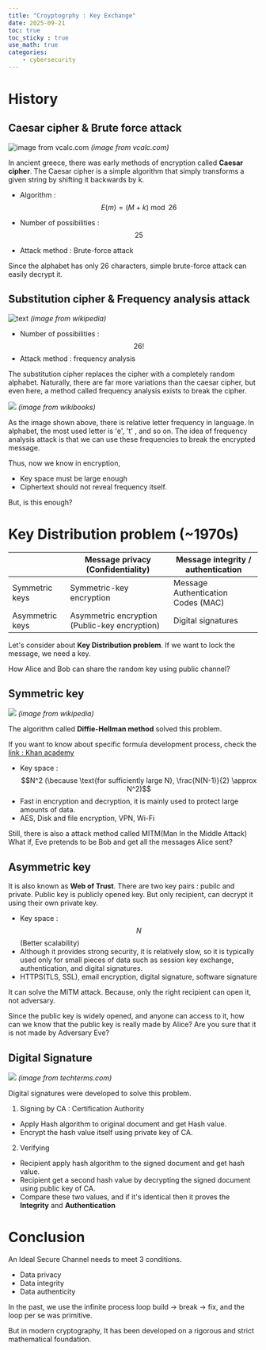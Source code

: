 ```yaml
---
title: "Croyptogrphy : Key Exchange"
date: 2025-09-21
toc: true 
toc_sticky : true
use_math: true
categories:
    - cybersecurity
---
```


# History
## Caesar cipher & Brute force attack
![image from vcalc.com](../../assets/images/2025-09-21-15-56-40.png)
*(image from vcalc.com)*

In ancient greece, there was early methods of encryption called **Caesar cipher**.
The Caesar cipher is a simple algorithm that simply transforms a given string by shifting it backwards by k. 

- Algorithm : $$E(m) = (M+k) \bmod 26$$

- Number of possibilities : $$25$$

- Attack method : Brute-force attack

Since the alphabet has only 26 characters, simple brute-force attack can easily decrypt it.

## Substitution cipher & Frequency analysis attack
![text](../../assets/images/2025-09-21-16-10-00.png)
*(image from wikipedia)*
- Number of possibilities : $$26!$$
- Attack method : frequency analysis

The substitution cipher replaces the cipher with a completely random alphabet. Naturally, there are far more variations than the caesar cipher, but even here, a method called frequency analysis exists to break the cipher. 

![](../../assets/images/2025-09-21-16-17-30.png)
*(image from wikibooks)*

As the image shown above, there is relative letter frequency in language. In alphabet, the most used letter is 'e', 't' , and so on. The idea of frequency analysis attack is that we can use these frequencies to break the encrypted message. 

Thus, now we know in encryption,
- Key space must be large enough
- Ciphertext should not reveal frequency itself.

But, is this enough?

# Key Distribution problem (~1970s)

|                      | Message privacy (Confidentiality)              | Message integrity / authentication |
|----------------------|-----------------------------------------------|-----------------------------------|
| Symmetric keys       | Symmetric-key encryption                      | Message Authentication Codes (MAC)|
| Asymmetric keys      | Asymmetric encryption (Public-key encryption) | Digital signatures                 |

Let's consider about **Key Distribution problem**.
If we want to lock the message, we need a key.

How Alice and Bob can share the random key using public channel? 

## Symmetric key 
![](../../assets/images/2025-09-21-16-37-15.png)
*(image from wikipedia)*

The algorithm called **Diffie-Hellman method** solved this problem. 

If you want to know about specific formula development process, check the [link : Khan academy](https://www.youtube.com/watch?v=M-0qt6tdHzk)

- Key space : $$N^2  (\because \text{for sufficiently large N}, \frac{N(N-1)}{2} \approx N^2)$$
- Fast in encryption and decryption, it is mainly used to protect large amounts of data.
- AES, Disk and file encryption, VPN, Wi-Fi

Still, there is also a attack method called MITM(Man In the Middle Attack)
What if, Eve pretends to be Bob and get all the messages Alice sent?

## Asymmetric key

It is also known as **Web of Trust**.
There are two key pairs : pubilc and private. 
Public key is publicly opened key. But only recipient, can decrypt it using their own private key.

- Key space : $$N$$ (Better scalability)
- Although it provides strong security, it is relatively slow, so it is typically used only for small pieces of data such as session key exchange, authentication, and digital signatures.
- HTTPS(TLS, SSL), email encryption, digital signature, software signature

It can solve the MITM attack. Because, only the right recipient can open it, not adversary. 

Since the public key is widely opened, and anyone can access to it, how can we know that the public key is really made by Alice? 
Are you sure that it is not made by Adversary Eve?

## Digital Signature
![](../../assets/images/2025-09-21-17-30-59.png)
*(image from techterms.com)*

Digital signatures were developed to solve this problem.

1. Signing by CA : Certification Authority
- Apply Hash algorithm to original document and get Hash value.
- Encrypt the hash value itself using private key of CA.

2. Verifying
- Recipient apply hash algorithm to the signed document and get hash value.
- Recipient get a second hash value by decrypting the signed document using public key of CA.
- Compare these two values, and if it's identical then it proves the **Integrity** and **Authentication**

# Conclusion
An Ideal Secure Channel needs to meet 3 conditions.
- Data privacy
- Data integrity
- Data authenticity

In the past, we use the infinite process loop 
build -> break -> fix, and the loop per se was primitive.

But in modern cryptography, 
It has been developed on a rigorous and strict mathematical foundation.